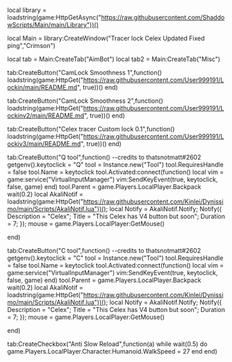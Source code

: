 local library = loadstring(game:HttpGetAsync("https://raw.githubusercontent.com/ShaddowScripts/Main/main/Library"))()

local Main = library:CreateWindow("Tracer lock Celex Updated Fixed ping","Crimson")

local tab = Main:CreateTab("AimBot")
local tab2 = Main:CreateTab("Misc")

tab:CreateButton("CamLock Smoothness 1",function()
       loadstring(game:HttpGet("https://raw.githubusercontent.com/User999191/Lockin/main/README.md", true))()
end)

tab:CreateButton("CamLock Smoothness 2",function()
       loadstring(game:HttpGet("https://raw.githubusercontent.com/User999191/Lockinv2/main/README.md", true))()
end)

tab:CreateButton("Celex tracer Custom lock 0.1",function()
       loadstring(game:HttpGet("https://raw.githubusercontent.com/User999191/Lockiv3/main/README.md", true))()
end)

tab:CreateButton("Q tool",function()
       --credits to thatsnotmatt#2602
getgenv().keytoclick = "Q"
tool = Instance.new("Tool")
tool.RequiresHandle = false
tool.Name = keytoclick
tool.Activated:connect(function()
    local vim = game:service("VirtualInputManager")
vim:SendKeyEvent(true, keytoclick, false, game)
end)
tool.Parent = game.Players.LocalPlayer.Backpack
wait(0.2)
local AkaliNotif = loadstring(game:HttpGet("https://raw.githubusercontent.com/Kinlei/Dynissimo/main/Scripts/AkaliNotif.lua"))();
local Notify = AkaliNotif.Notify;
Notify({
Description = "Celex";
Title = "This Celex has V4 button but soon";
Duration = 7;
});
mouse = game.Players.LocalPlayer:GetMouse()

end)

tab:CreateButton("C tool",function()
       --credits to thatsnotmatt#2602
getgenv().keytoclick = "C"
tool = Instance.new("Tool")
tool.RequiresHandle = false
tool.Name = keytoclick
tool.Activated:connect(function()
    local vim = game:service("VirtualInputManager")
vim:SendKeyEvent(true, keytoclick, false, game)
end)
tool.Parent = game.Players.LocalPlayer.Backpack
wait(0.2)
local AkaliNotif = loadstring(game:HttpGet("https://raw.githubusercontent.com/Kinlei/Dynissimo/main/Scripts/AkaliNotif.lua"))();
local Notify = AkaliNotif.Notify;
Notify({
Description = "Celex";
Title = "This Celex has V4 button but soon";
Duration = 7;
});
mouse = game.Players.LocalPlayer:GetMouse()

end)

tab:CreateCheckbox("Anti Slow Reload",function(a)
while wait(0.5) do
game.Players.LocalPlayer.Character.Humanoid.WalkSpeed = 27
end
end)
